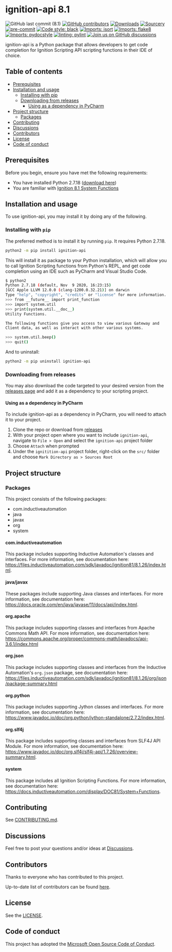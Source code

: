 # ignition-api 8.1

<!--- Badges --->
![GitHub last commit (8.1)](https://img.shields.io/github/last-commit/ignition-api/8.1/main)
[![GitHub contributors](https://img.shields.io/github/contributors/ignition-api/8.1)](https://github.com/ignition-api/8.1/graphs/contributors)
[![Downloads](https://pepy.tech/badge/ignition-api)](https://pepy.tech/project/ignition-api)
[![Sourcery](https://img.shields.io/badge/Sourcery-enabled-brightgreen)](https://sourcery.ai)
[![pre-commit](https://img.shields.io/badge/pre--commit-enabled-brightgreen?style=flat-square&logo=pre-commit&logoColor=white)](https://pre-commit.com/)
[![Code style: black](https://img.shields.io/badge/code%20style-black-000000.svg)](https://github.com/psf/black)
[![Imports: isort](https://img.shields.io/badge/%20imports-isort-%231674b1?style=flat&labelColor=ef8336)](https://pycqa.github.io/isort/)
[![Imports: flake8](https://img.shields.io/badge/%20imports-flake8-%231674b1?style=flat&labelColor=ef8336)](https://flake8.pycqa.org/en/latest/)
[![Imports: pydocstyle](https://img.shields.io/badge/%20imports-pydocstyle-%231674b1?style=flat&labelColor=ef8336)](https://www.pydocstyle.org/en/stable/)
[![linting: pylint](https://img.shields.io/badge/linting-pylint-yellowgreen)](https://github.com/PyCQA/pylint)
[![Join us on GitHub discussions](https://img.shields.io/badge/github-discussions-informational)](https://github.com/ignition-api/8.1/discussions)

ignition-api is a Python package that allows developers to get code completion for Ignition Scripting API scripting functions in their IDE of choice.

## Table of contents

- [Prerequisites](#prerequisites)
- [Installation and usage](#installation-and-usage)
  - [Installing with pip](#installing-with-pip)
  - [Downloading from releases](#downloading-from-releases)
    - [Using as a dependency in PyCharm](#using-as-a-dependency-in-pycharm)
- [Project structure](#project-structure)
  - [Packages](#packages)
- [Contributing](#contributing)
- [Discussions](#discussions)
- [Contributors](#contributors)
- [License](#license)
- [Code of conduct](#code-of-conduct)

## Prerequisites

Before you begin, ensure you have met the following requirements:

- You have installed Python 2.7.18 ([download here](https://www.python.org/downloads/release/python-2718/))
- You are familiar with [Ignition 8.1 System Functions](https://docs.inductiveautomation.com/display/DOC81/System+Functions)

## Installation and usage

To use ignition-api, you may install it by doing any of the following.

### Installing with `pip`

The preferred method is to install it by running `pip`. It requires Python 2.7.18.

```bash
python2 -m pip install ignition-api
```

This will install it as package to your Python installation, which will allow you to call Ignition Scripting functions from Python's REPL, and get code completion using an IDE such as PyCharm and Visual Studio Code.

```bash
$ python2
Python 2.7.18 (default, Nov  9 2020, 16:23:15)
[GCC Apple LLVM 12.0.0 (clang-1200.0.32.21)] on darwin
Type "help", "copyright", "credits" or "license" for more information.
>>> from __future__ import print_function
>>> import system.util
>>> print(system.util.__doc__)
Utility Functions.

The following functions give you access to view various Gateway and
Client data, as well as interact with other various systems.

>>> system.util.beep()
>>> quit()
```

And to uninstall:

```bash
python2 -m pip uninstall ignition-api
```

### Downloading from releases

You may also download the code targeted to your desired version from the [releases page](https://github.com/ignition-api/8.1/releases) and add it as a dependency to your scripting project.

#### Using as a dependency in PyCharm

To include ignition-api as a dependency in PyCharm, you will need to attach it to your project.

1. Clone the repo or download from [releases](https://github.com/ignition-api/8.1/releases)
2. With your project open where you want to include `ignition-api`, navigate to `File > Open` and select the `ignition-api` project folder
3. Choose `Attach` when prompted
4. Under the `ignitition-api` project folder, right-click on the `src/` folder and choose `Mark Directory as > Sources Root`

## Project structure

### Packages

This project consists of the following packages:

- com.inductiveautomation
- java
- javax
- org
- system

#### com.inductiveautomation

This package includes supporting Inductive Automation's classes and interfaces. For more information, see documentation here: <https://files.inductiveautomation.com/sdk/javadoc/ignition81/8.1.26/index.html>.

#### java/javax

These packages include supporting Java classes and interfaces. For more information, see documentation here: <https://docs.oracle.com/en/java/javase/11/docs/api/index.html>.

#### org.apache

This package includes supporting classes and interfaces from Apache Commons Math API. For more information, see documentation here: <https://commons.apache.org/proper/commons-math/javadocs/api-3.6.1/index.html>

#### org.json

This package includes supporting classes and interfaces from the Inductive Automation's `org.json` package, see documentation here: <https://files.inductiveautomation.com/sdk/javadoc/ignition81/8.1.26/org/json/package-summary.html>

#### org.python

This package includes supporting Jython classes and interfaces. For more information, see documentation here: <https://www.javadoc.io/doc/org.python/jython-standalone/2.7.2/index.html>.

#### org.slf4j

This package includes supporting classes and interfaces from SLF4J API Module. For more information, see documentation here: <https://www.javadoc.io/doc/org.slf4j/slf4j-api/1.7.26/overview-summary.html>.

#### system

This package includes all Ignition Scripting Functions. For more information, see documentation here: <https://docs.inductiveautomation.com/display/DOC81/System+Functions>.

## Contributing

See [CONTRIBUTING.md](https://github.com/ignition-api/.github/blob/main/CONTRIBUTING.md#contributing-to-ignition-api).

## Discussions

Feel free to post your questions and/or ideas at [Discussions](https://github.com/ignition-api/discussions/discussions).

## Contributors

Thanks to everyone who has contributed to this project.

Up-to-date list of contributors can be found [here](https://github.com/ignition-api/8.1/graphs/contributors).

## License

See the [LICENSE](https://github.com/ignition-api/8.1/blob/HEAD/LICENSE).

## Code of conduct

This project has adopted the [Microsoft Open Source Code of Conduct](https://opensource.microsoft.com/codeofconduct/).
